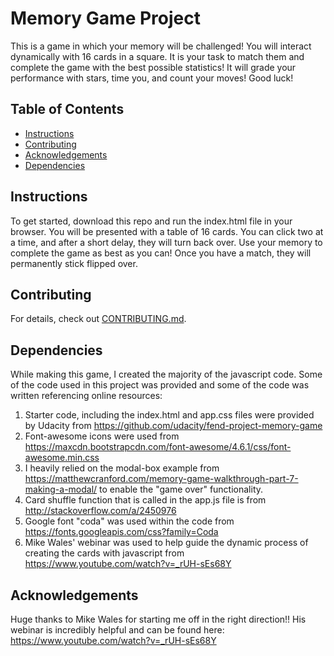 # Memory Game Project

This is a game in which your memory will be challenged!  You will interact dynamically with 16 cards in a square.  It is your task to match them and complete the game with the best possible statistics!  It will grade your performance with stars, time you, and count your moves!  Good luck!

## Table of Contents

* [Instructions](#instructions)
* [Contributing](#contributing)
* [Acknowledgements](#acknowledgements)
* [Dependencies](#dependencies)

## Instructions

To get started, download this repo and run the index.html file in your browser.  You will be presented with a table of 16 cards.  You can click two at a time, and after a short delay, they will turn back over.  Use your memory to complete the game as best as you can!  Once you have a match, they will permanently stick flipped over.

## Contributing

For details, check out [CONTRIBUTING.md](CONTRIBUTING.md).

## Dependencies

While making this game, I created the majority of the javascript code.  Some of the code used in this project was provided and some of the code was written referencing online resources:

1. Starter code, including the index.html and app.css files were provided by Udacity from https://github.com/udacity/fend-project-memory-game
2. Font-awesome icons were used from https://maxcdn.bootstrapcdn.com/font-awesome/4.6.1/css/font-awesome.min.css
3. I heavily relied on the modal-box example from https://matthewcranford.com/memory-game-walkthrough-part-7-making-a-modal/ to enable the "game over" functionality. 
4. Card shuffle function that is called in the app.js file is from http://stackoverflow.com/a/2450976
5. Google font "coda" was used within the code from https://fonts.googleapis.com/css?family=Coda
6. Mike Wales' webinar was used to help guide the dynamic process of creating the cards with javascript from https://www.youtube.com/watch?v=_rUH-sEs68Y

## Acknowledgements

Huge thanks to Mike Wales for starting me off in the right direction!! His webinar is incredibly helpful and can be found here: https://www.youtube.com/watch?v=_rUH-sEs68Y
